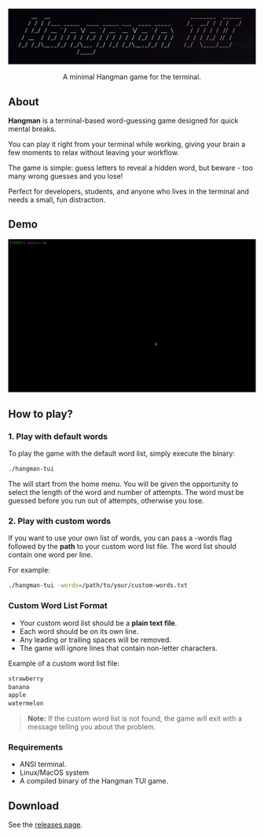 ![Cool image here](images/hangman.png)
<p align="center">
    A minimal Hangman game for the terminal.
</p>

## About

**Hangman** is a terminal-based word-guessing game designed for quick
mental breaks.

You can play it right from your terminal while working, giving your brain
a few moments to relax without leaving your workflow.

The game is simple: guess letters to reveal a hidden word, but beware -
too many wrong guesses and you lose!

Perfect for developers, students, and anyone who lives in the terminal
and needs a small, fun distraction.

## Demo
![](images/hangman-demo.gif)


## How to play?

### 1. **Play with default words**

To play the game with the default word list, simply execute the binary:
```bash
./hangman-tui
```
The will start from the home menu.
You will be given the opportunity to select the length of the word and number of attempts.
The word must be guessed before you run out of attempts, otherwise you lose.

### 2. **Play with custom words**

If you want to use your own list of words, you can pass
a -words flag followed by the **path** to your custom word list file.
The word list should contain one word per line.

For example:

```bash
./hangman-tui -words=/path/to/your/custom-words.txt
```

### Custom Word List Format
- Your custom word list should be a **plain text file**.
- Each word should be on its own line.
- Any leading or trailing spaces will be removed.
- The game will ignore lines that contain non-letter characters.

Example of a custom word list file:

```bash
strawberry
banana
apple
watermelon
```
> **Note:** If the custom word list is not found, the game will exit with a message telling you about the problem.

### Requirements
- ANSI terminal.
- Linux/MacOS system
- A compiled binary of the Hangman TUI game.

## Download

See the [releases page](https://github.com/aandrku/hangman-tui/releases).

